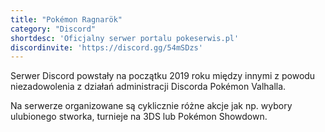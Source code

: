 ```yaml
---
title: "Pokémon Ragnarök"
category: "Discord"
shortdesc: 'Oficjalny serwer portalu pokeserwis.pl'
discordinvite: 'https://discord.gg/54mSDzs'
---
```

Serwer Discord powstały na początku 2019 roku między innymi z powodu niezadowolenia z działań administracji Discorda Pokémon Valhalla.

Na serwerze organizowane są cyklicznie różne akcje jak np. wybory ulubionego stworka, turnieje na 3DS lub Pokémon Showdown.
